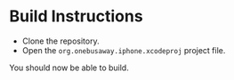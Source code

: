 # Build Instructions

* Clone the repository.
* Open the `org.onebusaway.iphone.xcodeproj` project file.

You should now be able to build.
